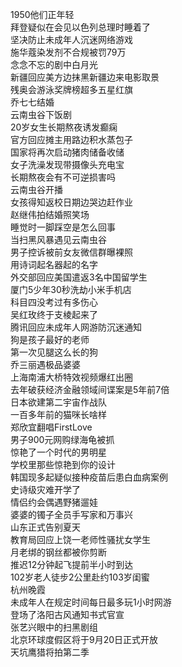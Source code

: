 1950他们正年轻  
拜登疑似在会见以色列总理时睡着了  
坚决防止未成年人沉迷网络游戏  
施华蔻染发剂不合规被罚79万  
念念不忘的剧中白月光  
新疆回应美方边抹黑新疆边来电影取景  
残奥会游泳奖牌榜超多五星红旗  
乔七七结婚  
云南虫谷下饭剧  
20岁女生长期熬夜诱发癫痫  
官方回应摊主用路边积水蒸包子  
国家将再次启动猪肉储备收储  
女子洗澡发现带摄像头充电宝  
长期熬夜会有不可逆损害吗  
云南虫谷开播  
女孩得知返校日期边哭边赶作业  
赵继伟拍结婚照笑场  
睡觉时一脚踩空是怎么回事  
当扫黑风暴遇见云南虫谷  
男子控诉被前女友微信群曝裸照  
用诗词起名器起的名字  
外交部回应美国遣返3名中国留学生  
厦门5少年30秒洗劫小米手机店  
科目四没考过有多伤心  
吴红玫终于支棱起来了  
腾讯回应未成年人网游防沉迷通知  
狗是孩子最好的老师  
第一次见腿这么长的狗  
乔三丽遇极品婆婆  
上海南浦大桥特效视频爆红出圈  
去年破获经济金融领域间谍案是5年前7倍  
日本欲建第二宇宙作战队  
一百多年前的猫咪长啥样  
郑欣宜翻唱FirstLove  
男子900元网购绿海龟被抓  
惊艳了一个时代的男明星  
学校里那些惊艳到你的设计  
韩国现多起疑似接种疫苗后患白血病案例  
史诗级灾难开学了  
情侣约会偶遇野猪遛娃  
婆婆的镯子全员手写家和万事兴  
山东正式告别夏天  
教育局回应上饶一老师性骚扰女学生  
月老绑的钢丝都被你剪断  
推迟12分钟起飞提前半小时到达  
102岁老人徒步2公里赴约103岁闺蜜  
杭州晚霞  
未成年人在规定时间每日最多玩1小时网游  
登场了洛阳古风通知书式官宣  
张艺兴眼中的扫黑剧组  
北京环球度假区将于9月20日正式开放  
天坑鹰猎将拍第二季  
